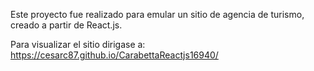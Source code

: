 Este proyecto fue realizado para emular un sitio de agencia de turismo, creado a partir de React.js.

Para visualizar el sitio dirigase a: https://cesarc87.github.io/CarabettaReactjs16940/